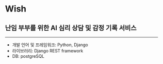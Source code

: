 # Wish

## 난임 부부를 위한 AI 심리 상담 및 감정 기록 서비스

---

- 개발 언어 및 프레임워크: Python, Django
- 라이브러리: Django REST framework
- DB: postgreSQL
